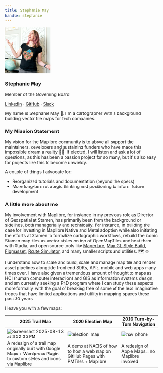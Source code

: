 ```yaml
---
title: Stephanie May
handle: stephanie
---
```


<div class="text-center mb-5">
    <img
        src="/img/avatars/avatar_stephanie.jpg"
        width="150"
        class="rounded-circle mt-3"
    />
    <h3 class="m-3">Stephanie May</h3>
    <p>Member of the Governing Board</p>
    <p><a href="https://www.linkedin.com/in/mizmay/">LinkedIn</a> · <a href="https://github.com/mizmay">GitHub</a> · <a href="https://osmus.slack.com/team/U501RP747">Slack</a>
</div>

My name is Stephanie May 👋.
I'm a cartographer with a background building vector tile maps for tech companies.

### My Mission Statement

My vision for the Maplibre community is to above all support the maintainers, developers and sustaining funders who have made this impossible dream a reality 👏😸. If elected, I will listen and ask a lot of questions, as this has been a passion project for so many, but it's also easy for projects like this to become unwieldy.

A couple of things I advocate for:
- Reorganized tutorials and documentation (beyond the specs) 
- More long-term strategic thinking and positioning to inform future development

### A little more about me

My involvement with Maplibre, for instance in my previous role as Director of Geospatial at Stamen, has primarily been from the background or sidelines, both managerially and technically. For instance, in building the case for investing in Maplibre Native and Metal adoption while also initiating the efforts at Stamen to formalize cartographic workflows, rebuild the iconic Stamen map tiles as vector styles on top of OpenMapTiles and host them with Stadia, and open source tools like [Maperture](https://github.com/stamen/maperture), [Map GL Style Build](https://github.com/stamen/map-gl-style-build), [Figmasset](https://github.com/stamen/figmasset), [Route Simulator](https://github.com/stamen/map-asset-route-simulator), and many smaller scripts and utilities. 🗺️ 🤓 

I understand how to scale and build, scale and manage map tile and render asset pipelines alongside front end SDKs, APIs, mobile and web apps many times over. I have also given a tremendous amount of thought to maps as HCI (human computer interaction) and GIS as information systems design, and am currently seeking a PhD program where I can study these aspects more formally, with the goal of breaking free of some of the less imaginative tropes that have limited applications and utility in mapping spaces these past 30 years.

I leave you with a few maps:

| 2025 Trail Map | 2020 Election Map | 2016 Turn-by-Turn Navigation |
| --- | --- | --- |
| <img width="1151" height="732" alt="Screenshot 2025-08-13 at 3 52 35 PM" src="https://github.com/user-attachments/assets/1ab778ad-94d4-4779-acf5-fa3d8f18d9eb" /> |  <img width="1295" height="798" alt="election_map" src="https://github.com/user-attachments/assets/65a9d29a-6f7d-4ba9-8fde-0ce967e40005" /> | <img width="425" height="858" alt="nav_phone" src="https://github.com/user-attachments/assets/3fb3b6a7-2cbd-4aa4-9606-8db761e59b3a" /> |
| A redesign of a trail map originally built with Google Maps + Wordpress Plugin to custom styles and icons via Maplibre | A demo at NACIS of how to host a web map on GitHub Pages with PMTiles + Maplibre | A redesign of Apple Maps... no Maplibre involved |
